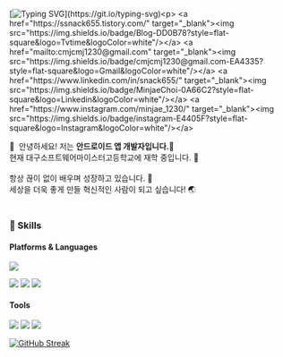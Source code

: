 [![Typing SVG](https://readme-typing-svg.herokuapp.com?font=Outfit&color=%23F7B122&center=true&vCenter=true&lines=%EC%95%88%EB%85%95%ED%95%98%EC%84%B8%EC%9A%94!+%EC%B5%9C%EB%AF%BC%EC%9E%AC%EC%9E%85%EB%8B%88%EB%8B%A4!!)](https://git.io/typing-svg)<p>
  <a href="https://ssnack655.tistory.com/" target="_blank"><img src="https://img.shields.io/badge/Blog-DD0B78?style=flat-square&logo=Tvtime&logoColor=white"/></a>
  <a href="mailto:cmjcmj1230@gmail.com" target="_blank"><img src="https://img.shields.io/badge/cmjcmj1230@gmail.com-EA4335?style=flat-square&logo=Gmail&logoColor=white"/></a>
  <a href="https://www.linkedin.com/in/snack655/" target="_blank"><img src="https://img.shields.io/badge/MinjaeChoi-0A66C2?style=flat-square&logo=Linkedin&logoColor=white"/></a>
  <a href="https://www.instagram.com/minjae_1230/" target="_blank"><img src="https://img.shields.io/badge/instagram-E4405F?style=flat-square&logo=Instagram&logoColor=white"/></a>
</p>

<p>
  👋&nbsp; 안녕하세요! 저는 <b>안드로이드 앱 개발자입니다.</b>📱<br/>
  현재 대구소프트웨어마이스터고등학교에 재학 중입니다. 🏫<br/><br/>
  항상 끊이 없이 배우며 성장하고 있습니다. 💪<br/>
  세상을 더욱 좋게 만들 혁신적인 사람이 되고 싶습니다! 🌏 <br/><br/>
</p>

### 💪 Skills
#### Platforms & Languages
<p>
  <img src="https://img.shields.io/badge/Android-3DDC84?style=flat-square&logo=Android&logoColor=white"/>
</p>
<p>
  <img src="https://img.shields.io/badge/Kotlin-0095D5?style=flat-square&logo=Kotlin&logoColor=white"/> 
  <img src="https://img.shields.io/badge/Java-007396?style=flat-square&logo=Java&logoColor=white"/>
  <img src="https://img.shields.io/badge/C-3178C6?style=flat-square&logo=C&logoColor=white"/>
</p>

#### Tools
<p>
  <img src="https://img.shields.io/badge/Coroutine-B7178C?style=flat-square&logo=Kotlin&logoColor=white"/>
  <img src="https://img.shields.io/badge/Git-000000?style=flat-square&logo=Github&logoColor=white"/>
  <img src="https://img.shields.io/badge/Github-000000?style=flat-square&logo=Github&logoColor=white"/>
</p>

[![GitHub Streak](http://github-readme-streak-stats.herokuapp.com?user=snack655&date_format=M%20j%5B%2C%20Y%5D)](https://git.io/streak-stats)
